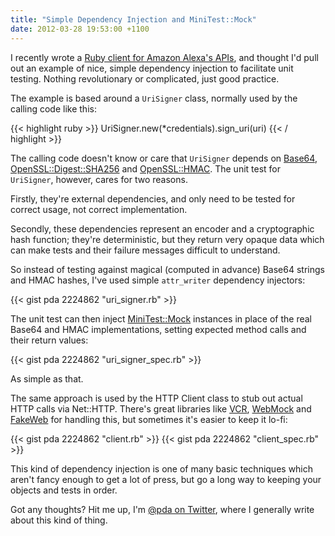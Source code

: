 ```yaml
---
title: "Simple Dependency Injection and MiniTest::Mock"
date: 2012-03-28 19:53:00 +1100
---
```


I recently wrote a [Ruby client for Amazon Alexa's APIs][1], and thought I'd
pull out an example of nice, simple dependency injection to facilitate unit
testing. Nothing revolutionary or complicated, just good practice.


The example is based around a `UriSigner` class, normally used by the calling
code like this:

{{< highlight ruby >}}
UriSigner.new(*credentials).sign_uri(uri)
{{< / highlight >}}

The calling code doesn't know or care that `UriSigner` depends on [Base64][2],
[OpenSSL::Digest::SHA256][3] and [OpenSSL::HMAC][4]. The unit test for
`UriSigner`, however, cares for two reasons.

Firstly, they're external dependencies, and only need to be tested for correct
usage, not correct implementation.

Secondly, these dependencies represent an encoder and a cryptographic hash
function; they're deterministic, but they return very opaque data which can
make tests and their failure messages difficult to understand.

So instead of testing against magical (computed in advance) Base64 strings and
HMAC hashes, I've used simple `attr_writer` dependency injectors:

{{< gist pda 2224862 "uri_signer.rb" >}}

The unit test can then inject [MiniTest::Mock][5] instances in place of the
real Base64 and HMAC implementations, setting expected method calls and their
return values:

{{< gist pda 2224862 "uri_signer_spec.rb" >}}

As simple as that.

The same approach is used by the HTTP Client class to stub out actual HTTP
calls via Net::HTTP. There's great libraries like [VCR][6], [WebMock][7] and
[FakeWeb][8] for handling this, but sometimes it's easier to keep it lo-fi:

{{< gist pda 2224862 "client.rb" >}}
{{< gist pda 2224862 "client_spec.rb" >}}

This kind of dependency injection is one of many basic techniques which aren't
fancy enough to get a lot of press, but go a long way to keeping your objects
and tests in order.

Got any thoughts? Hit me up, I'm [@pda on Twitter](https://twitter.com/pda),
where I generally write about this kind of thing.


[1]: https://github.com/flippa/ralexa
[2]: http://ruby-doc.org/stdlib-1.9.3/libdoc/base64/rdoc/Base64.html
[3]: http://ruby-doc.org/stdlib-1.9.3/libdoc/openssl/rdoc/OpenSSL/Digest.html
[4]: http://ruby-doc.org/stdlib-1.9.3/libdoc/openssl/rdoc/OpenSSL/HMAC.html
[5]: http://ruby-doc.org/stdlib-1.9.3/libdoc/minitest/mock/rdoc/MiniTest/Mock.html
[6]: https://github.com/myronmarston/vcr
[7]: https://github.com/bblimke/webmock
[8]: https://github.com/chrisk/fakeweb
